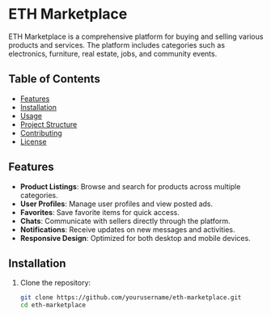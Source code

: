# ETH Marketplace

ETH Marketplace is a comprehensive platform for buying and selling various products and services. The platform includes categories such as electronics, furniture, real estate, jobs, and community events.

## Table of Contents

- [Features](#features)
- [Installation](#installation)
- [Usage](#usage)
- [Project Structure](#project-structure)
- [Contributing](#contributing)
- [License](#license)

## Features

- **Product Listings**: Browse and search for products across multiple categories.
- **User Profiles**: Manage user profiles and view posted ads.
- **Favorites**: Save favorite items for quick access.
- **Chats**: Communicate with sellers directly through the platform.
- **Notifications**: Receive updates on new messages and activities.
- **Responsive Design**: Optimized for both desktop and mobile devices.

## Installation

1. Clone the repository:
   ```sh
   git clone https://github.com/yourusername/eth-marketplace.git
   cd eth-marketplace
   ```
